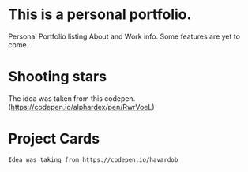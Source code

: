 # This is a personal portfolio.

Personal Portfolio listing About and Work info. Some features are yet to come.

# Shooting stars
 The idea was taken from this codepen. (https://codepen.io/alphardex/pen/RwrVoeL)

# Project Cards
    Idea was taking from https://codepen.io/havardob